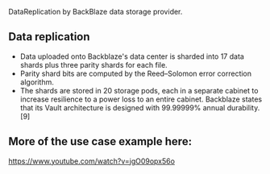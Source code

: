 DataReplication by BackBlaze data storage provider.

## Data replication
* Data uploaded onto Backblaze's data center is sharded into 17 data shards plus three parity shards for each file. 
* Parity shard bits are computed by the Reed–Solomon error correction algorithm. 
* The shards are stored in 20 storage pods, each in a separate cabinet to increase resilience to a power loss to an entire cabinet. Backblaze states that its Vault architecture is designed with 99.99999% annual durability.[9]

## More of the use case example here:
https://www.youtube.com/watch?v=jgO09opx56o
